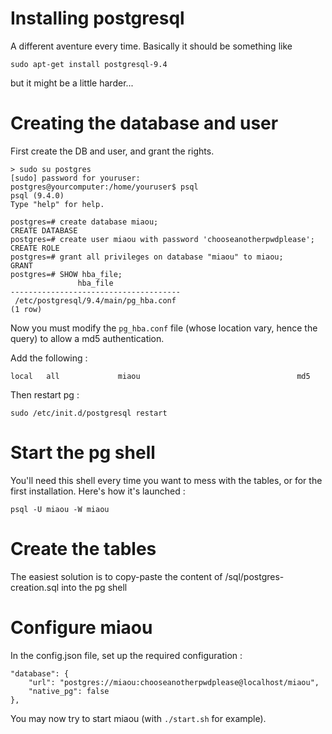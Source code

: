 
# Installing postgresql

A different aventure every time. Basically it should be something like

    sudo apt-get install postgresql-9.4

but it might be a little harder...

# Creating the database and user

First create the DB and user, and grant the rights.

	> sudo su postgres
	[sudo] password for youruser: 
	postgres@yourcomputer:/home/youruser$ psql
	psql (9.4.0)
	Type "help" for help.

	postgres=# create database miaou;
	CREATE DATABASE
	postgres=# create user miaou with password 'chooseanotherpwdplease';
	CREATE ROLE
	postgres=# grant all privileges on database "miaou" to miaou;
	GRANT
	postgres=# SHOW hba_file;
				   hba_file               
	--------------------------------------
	 /etc/postgresql/9.4/main/pg_hba.conf
	(1 row)

Now you must modify the `pg_hba.conf` file (whose location vary, hence the query) to allow a md5 authentication.

Add the following :

	local   all             miaou                                   md5

Then restart pg :

	sudo /etc/init.d/postgresql restart
	
# Start the pg shell

You'll need this shell every time you want to mess with the tables, or for the first installation. Here's how it's launched :

	psql -U miaou -W miaou
	
# Create the tables

The easiest solution is to copy-paste the content of /sql/postgres-creation.sql into the pg shell

# Configure miaou

In the config.json file, set up the required configuration :

	"database": {
		"url": "postgres://miaou:chooseanotherpwdplease@localhost/miaou",
		"native_pg": false
	},

You may now try to start miaou (with `./start.sh` for example).
